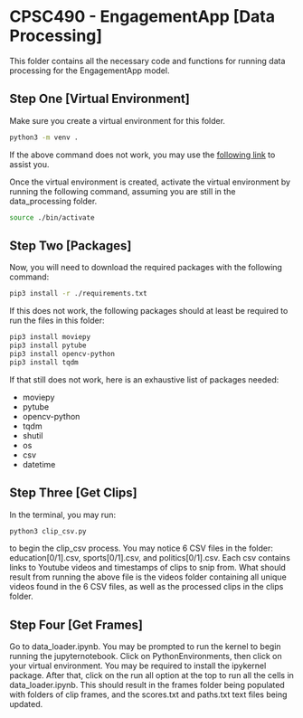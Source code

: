 # CPSC490 - EngagementApp [Data Processing]

This folder contains all the necessary code and functions for running data processing for the EngagementApp model.

## Step One [Virtual Environment]

Make sure you create a virtual environment for this folder. 

```bash
python3 -m venv .
```

If the above command does not work, you may use the [following link](https://docs.python.org/3/library/venv.html) to assist you.

Once the virtual environment is created, activate the virtual environment by running the following command, assuming you are still in the data_processing folder.

```bash
source ./bin/activate
```

## Step Two [Packages]

Now, you will need to download the required packages with the following command:

```bash
pip3 install -r ./requirements.txt
```

If this does not work, the following packages should at least be required to run the files in this folder:
```bash
pip3 install moviepy
pip3 install pytube
pip3 install opencv-python
pip3 install tqdm
```

If that still does not work, here is an exhaustive list of packages needed:
- moviepy
- pytube
- opencv-python
- tqdm
- shutil
- os
- csv
- datetime

## Step Three [Get Clips]

In the terminal, you may run:
```bash
python3 clip_csv.py
```

to begin the clip_csv process. You may notice 6 CSV files in the folder: education[0/1].csv, sports[0/1].csv, and politics[0/1].csv. Each csv contains links to Youtube videos and timestamps of clips to snip from. What should result from running the above file is the videos folder containing all unique videos found in the 6 CSV files, as well as the processed clips in the clips folder. 

## Step Four [Get Frames]

Go to data_loader.ipynb. You may be prompted to run the kernel to begin running the jupyternotebook. Click on PythonEnvironments, then click on your virtual environment. You may be required to install the ipykernel package. After that, click on the run all option at the top to run all the cells in data_loader.ipynb. This should result in the frames folder being populated with folders of clip frames, and the scores.txt and paths.txt text files being updated.